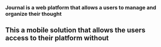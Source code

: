### Journal is a web platform that allows a users to manage and organize their thought

## This a mobile solution that allows the users access to their platform without


